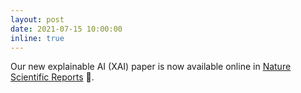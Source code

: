 ```yaml
---
layout: post
date: 2021-07-15 10:00:00
inline: true
---
```


Our new explainable AI (XAI) paper is now available online in <a href="https://www.nature.com/articles/s41598-021-92776-x" target="blank">Nature Scientific Reports</a> 🥳.
